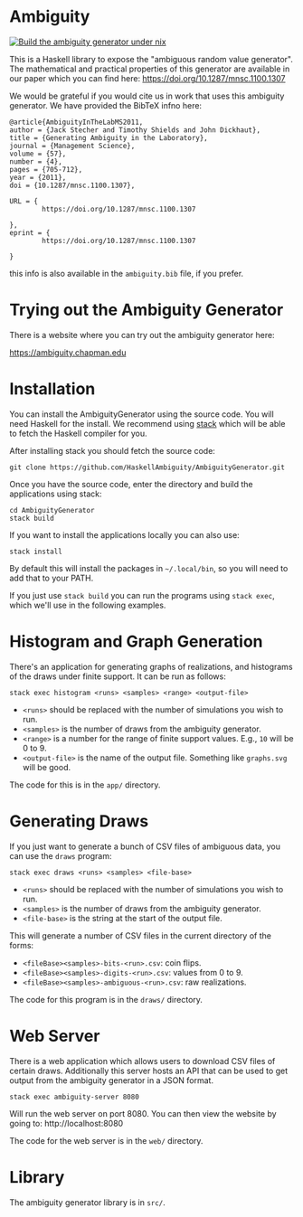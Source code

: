 # Ambiguity

[![Build the ambiguity generator under nix](https://github.com/HaskellAmbiguity/AmbiguityGenerator/actions/workflows/nix-build.yml/badge.svg?branch=master)](https://github.com/HaskellAmbiguity/AmbiguityGenerator/actions/workflows/nix-build.yml)

This is a Haskell library to expose the "ambiguous random value generator". The mathematical and practical properties of this generator are available in our paper which you can find here: https://doi.org/10.1287/mnsc.1100.1307

We would be grateful if you would cite us in work that uses this ambiguity generator. We have provided the BibTeX infno here:

```
@article{AmbiguityInTheLabMS2011,
author = {Jack Stecher and Timothy Shields and John Dickhaut},
title = {Generating Ambiguity in the Laboratory},
journal = {Management Science},
volume = {57},
number = {4},
pages = {705-712},
year = {2011},
doi = {10.1287/mnsc.1100.1307},

URL = {
        https://doi.org/10.1287/mnsc.1100.1307
   
},
eprint = {
        https://doi.org/10.1287/mnsc.1100.1307
   
}
```

this info is also available in the `ambiguity.bib` file, if you prefer.

# Trying out the Ambiguity Generator

There is a website where you can try out the ambiguity generator here:

https://ambiguity.chapman.edu

# Installation

You can install the AmbiguityGenerator using the source code. You will
need Haskell for the install. We recommend using
[stack](https://docs.haskellstack.org/en/stable/README/) which will be
able to fetch the Haskell compiler for you.

After installing stack you should fetch the source code:

    git clone https://github.com/HaskellAmbiguity/AmbiguityGenerator.git

Once you have the source code, enter the directory and build the
applications using stack:

    cd AmbiguityGenerator
    stack build

If you want to install the applications locally you can also use:

    stack install

By default this will install the packages in `~/.local/bin`, so you
will need to add that to your PATH.

If you just use `stack build` you can run the programs using `stack
exec`, which we'll use in the following examples.

# Histogram and Graph Generation

There's an application for generating graphs of realizations, and
histograms of the draws under finite support. It can be run as
follows:

    stack exec histogram <runs> <samples> <range> <output-file>

- `<runs>` should be replaced with the number of simulations you wish to run.
- `<samples>` is the number of draws from the ambiguity generator.
- `<range>` is a number for the range of finite support values. E.g., `10` will be 0 to 9.
- `<output-file>` is the name of the output file. Something like `graphs.svg` will be good.

The code for this is in the `app/` directory.

# Generating Draws

If you just want to generate a bunch of CSV files of ambiguous data,
you can use the `draws` program:

    stack exec draws <runs> <samples> <file-base>

- `<runs>` should be replaced with the number of simulations you wish to run.
- `<samples>` is the number of draws from the ambiguity generator.
- `<file-base>` is the string at the start of the output file.

This will generate a number of CSV files in the current directory of the forms:

- `<fileBase><samples>-bits-<run>.csv`: coin flips.
- `<fileBase><samples>-digits-<run>.csv`: values from 0 to 9.
- `<fileBase><samples>-ambiguous-<run>.csv`: raw realizations.

The code for this program is in the `draws/` directory.

# Web Server

There is a web application which allows users to download CSV files of
certain draws. Additionally this server hosts an API that can be used
to get output from the ambiguity generator in a JSON format.

    stack exec ambiguity-server 8080

Will run the web server on port 8080. You can then view the website by
going to: http://localhost:8080

The code for the web server is in the `web/` directory.

# Library

The ambiguity generator library is in `src/`.
